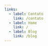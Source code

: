 ```yaml
---
links:
  - label: Contato
    link: /contato
  - label: Home
    link: /
  - label: Blog
    link: /blog
---
```


